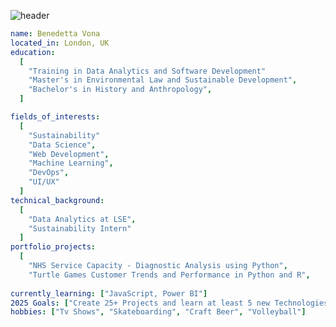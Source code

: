 ![header](https://capsule-render.vercel.app/api?type=venom&height=300&color=0:00D40E,100:003193&text=Hi%20there!%20I'm%20Benedetta%20-nl-%20and%20this%20is%20my%20Data%20Analyst%20Portfolio&fontColor=B2BEB5&fontSize=21)

```yaml
name: Benedetta Vona
located_in: London, UK
education:
  [
    "Training in Data Analytics and Software Development"
    "Master's in Environmental Law and Sustainable Development",
    "Bachelor's in History and Anthropology",
  ]

fields_of_interests:
  [
    "Sustainability"
    "Data Science",
    "Web Development",
    "Machine Learning",
    "DevOps",
    "UI/UX"
  ]
technical_background:
  [
    "Data Analytics at LSE",
    "Sustainability Intern"
  ]
portfolio_projects:
  [
    "NHS Service Capacity - Diagnostic Analysis using Python",
    "Turtle Games Customer Trends and Performance in Python and R",
  
currently_learning: ["JavaScript, Power BI"]
2025 Goals: ["Create 25+ Projects and learn at least 5 new Technologies."]
hobbies: ["Tv Shows", "Skateboarding", "Craft Beer", "Volleyball"]
```
